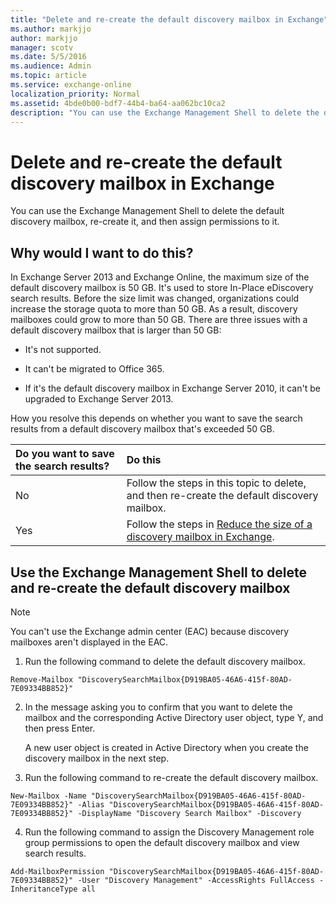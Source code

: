 ```yaml
---
title: "Delete and re-create the default discovery mailbox in Exchange"
ms.author: markjjo
author: markjjo
manager: scotv
ms.date: 5/5/2016
ms.audience: Admin
ms.topic: article
ms.service: exchange-online
localization_priority: Normal
ms.assetid: 4bde0b00-bdf7-44b4-ba64-aa062bc10ca2
description: "You can use the Exchange Management Shell to delete the default discovery mailbox, re-create it, and then assign permissions to it."
---
```


# Delete and re-create the default discovery mailbox in Exchange

You can use the Exchange Management Shell to delete the default discovery mailbox, re-create it, and then assign permissions to it.
  
## Why would I want to do this?

In Exchange Server 2013 and Exchange Online, the maximum size of the default discovery mailbox is 50 GB. It's used to store In-Place eDiscovery search results. Before the size limit was changed, organizations could increase the storage quota to more than 50 GB. As a result, discovery mailboxes could grow to more than 50 GB. There are three issues with a default discovery mailbox that is larger than 50 GB:
  
- It's not supported.
    
- It can't be migrated to Office 365.
    
- If it's the default discovery mailbox in Exchange Server 2010, it can't be upgraded to Exchange Server 2013.
    
How you resolve this depends on whether you want to save the search results from a default discovery mailbox that's exceeded 50 GB. 
  
|**Do you want to save the search results?**|**Do this**|
|:-----|:-----|
|No  <br/> |Follow the steps in this topic to delete, and then re-create the default discovery mailbox.  <br/> |
|Yes  <br/> |Follow the steps in [Reduce the size of a discovery mailbox in Exchange](reduce-discovery-mailbox-size.md).  <br/> |
   
## Use the Exchange Management Shell to delete and re-create the default discovery mailbox

> [!NOTE]
> You can't use the Exchange admin center (EAC) because discovery mailboxes aren't displayed in the EAC. 
  
1. Run the following command to delete the default discovery mailbox.
    
  ```
  Remove-Mailbox "DiscoverySearchMailbox{D919BA05-46A6-415f-80AD-7E09334BB852}"
  ```

2. In the message asking you to confirm that you want to delete the mailbox and the corresponding Active Directory user object, type Y, and then press Enter.
    
    A new user object is created in Active Directory when you create the discovery mailbox in the next step.
    
3. Run the following command to re-create the default discovery mailbox.
    
  ```
  New-Mailbox -Name "DiscoverySearchMailbox{D919BA05-46A6-415f-80AD-7E09334BB852}" -Alias "DiscoverySearchMailbox{D919BA05-46A6-415f-80AD-7E09334BB852}" -DisplayName "Discovery Search Mailbox" -Discovery
  ```

4. Run the following command to assign the Discovery Management role group permissions to open the default discovery mailbox and view search results.
    
  ```
  Add-MailboxPermission "DiscoverySearchMailbox{D919BA05-46A6-415f-80AD-7E09334BB852}" -User "Discovery Management" -AccessRights FullAccess -InheritanceType all
  ```



